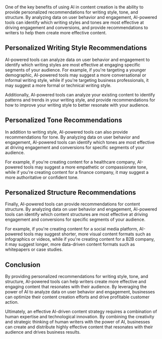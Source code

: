 

One of the key benefits of using AI in content creation is the ability to provide personalized recommendations for writing style, tone, and structure. By analyzing data on user behavior and engagement, AI-powered tools can identify which writing styles and tones are most effective at driving engagement and conversions, and provide recommendations to writers to help them create more effective content.

Personalized Writing Style Recommendations
------------------------------------------

AI-powered tools can analyze data on user behavior and engagement to identify which writing styles are most effective at engaging specific segments of your audience. For example, if you're targeting a younger demographic, AI-powered tools may suggest a more conversational or informal writing style, while if you're targeting business professionals, it may suggest a more formal or technical writing style.

Additionally, AI-powered tools can analyze your existing content to identify patterns and trends in your writing style, and provide recommendations for how to improve your writing style to better resonate with your audience.

Personalized Tone Recommendations
---------------------------------

In addition to writing style, AI-powered tools can also provide recommendations for tone. By analyzing data on user behavior and engagement, AI-powered tools can identify which tones are most effective at driving engagement and conversions for specific segments of your audience.

For example, if you're creating content for a healthcare company, AI-powered tools may suggest a more empathetic or compassionate tone, while if you're creating content for a finance company, it may suggest a more authoritative or confident tone.

Personalized Structure Recommendations
--------------------------------------

Finally, AI-powered tools can provide recommendations for content structure. By analyzing data on user behavior and engagement, AI-powered tools can identify which content structures are most effective at driving engagement and conversions for specific segments of your audience.

For example, if you're creating content for a social media platform, AI-powered tools may suggest shorter, more visual content formats such as infographics or videos, while if you're creating content for a B2B company, it may suggest longer, more data-driven content formats such as whitepapers or case studies.

Conclusion
----------

By providing personalized recommendations for writing style, tone, and structure, AI-powered tools can help writers create more effective and engaging content that resonates with their audience. By leveraging the power of AI to analyze data on user behavior and engagement, businesses can optimize their content creation efforts and drive profitable customer action.

Ultimately, an effective AI-driven content strategy requires a combination of human expertise and technological innovation. By combining the creativity and strategic thinking of human writers with the power of AI, businesses can create and distribute highly effective content that resonates with their audience and drives business results.
